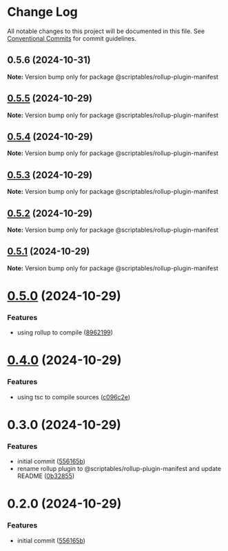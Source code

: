 # Change Log

All notable changes to this project will be documented in this file.
See [Conventional Commits](https://conventionalcommits.org) for commit guidelines.

## 0.5.6 (2024-10-31)

**Note:** Version bump only for package @scriptables/rollup-plugin-manifest





## [0.5.5](https://github.com/taoyuan/scriptables/compare/@scriptables/rollup-plugin-manifest@0.5.4...@scriptables/rollup-plugin-manifest@0.5.5) (2024-10-29)

**Note:** Version bump only for package @scriptables/rollup-plugin-manifest





## [0.5.4](https://github.com/taoyuan/scriptables/compare/@scriptables/rollup-plugin-manifest@0.5.3...@scriptables/rollup-plugin-manifest@0.5.4) (2024-10-29)

**Note:** Version bump only for package @scriptables/rollup-plugin-manifest





## [0.5.3](https://github.com/taoyuan/scriptables/compare/@scriptables/rollup-plugin-manifest@0.5.2...@scriptables/rollup-plugin-manifest@0.5.3) (2024-10-29)

**Note:** Version bump only for package @scriptables/rollup-plugin-manifest





## [0.5.2](https://github.com/taoyuan/scriptables/compare/@scriptables/rollup-plugin-manifest@0.5.1...@scriptables/rollup-plugin-manifest@0.5.2) (2024-10-29)

**Note:** Version bump only for package @scriptables/rollup-plugin-manifest





## [0.5.1](https://github.com/taoyuan/scriptables/compare/@scriptables/rollup-plugin-manifest@0.5.0...@scriptables/rollup-plugin-manifest@0.5.1) (2024-10-29)

**Note:** Version bump only for package @scriptables/rollup-plugin-manifest





# [0.5.0](https://github.com/taoyuan/scriptables/compare/@scriptables/rollup-plugin-manifest@0.4.0...@scriptables/rollup-plugin-manifest@0.5.0) (2024-10-29)


### Features

* using rollup to compile ([8962199](https://github.com/taoyuan/scriptables/commit/8962199e57b1b05ede55dea81da7588396eb91f4))





# [0.4.0](https://github.com/taoyuan/scriptables/compare/@scriptables/rollup-plugin-manifest@0.3.0...@scriptables/rollup-plugin-manifest@0.4.0) (2024-10-29)


### Features

* using tsc to compile sources ([c096c2e](https://github.com/taoyuan/scriptables/commit/c096c2eb4f4dee106c7e812323c3c659c4659b5c))





# 0.3.0 (2024-10-29)


### Features

* initial commit ([556165b](https://github.com/taoyuan/scriptables/commit/556165b02cf3987a55e99080be2fb6c3ca12e7a7))
* rename rollup plugin to @scriptables/rollup-plugin-manifest and update README ([0b32855](https://github.com/taoyuan/scriptables/commit/0b32855bd30ad9e473724a19ac7de63553348d87))





# 0.2.0 (2024-10-29)


### Features

* initial commit ([556165b](https://github.com/taoyuan/scriptables/commit/556165b02cf3987a55e99080be2fb6c3ca12e7a7))
